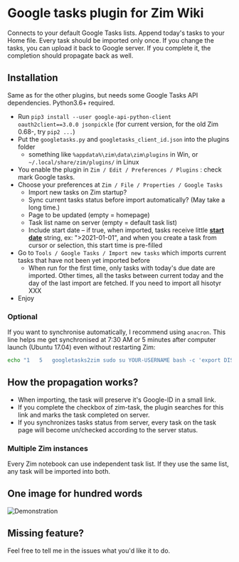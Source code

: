 # Google tasks plugin for Zim Wiki
Connects to your default Google Tasks lists. Append today's tasks to your Home file. Every task should be imported only once. If you change the tasks, you can upload it back to Google server. If you complete it, the completion should propagate back as well.

## Installation
Same as for the other plugins, but needs some Google Tasks API dependencies. Python3.6+ required.
* Run `pip3 install --user google-api-python-client oauth2client==3.0.0 jsonpickle` (for current version, for the old Zim 0.68-, try `pip2 ...`)
* Put the `googletasks.py` and `googletasks_client_id.json` into the plugins folder
  * something like `%appdata%\zim\data\zim\plugins` in Win, or `~/.local/share/zim/plugins/` in Linux
* You enable the plugin in `Zim / Edit / Preferences / Plugins` : check mark Google tasks.
* Choose your preferences at `Zim / File / Properties / Google Tasks`
    * Import new tasks on Zim startup?
    * Sync current tasks status before import automatically? (May take a long time.)
    * Page to be updated (empty = homepage)
    * Task list name on server (empty = default task list)
    * Include start date – if true, when imported, tasks receive little **[start date](https://www.zim-wiki.org/manual/Plugins/Task_List.html)** string, ex: ">2021-01-01", and when you create a task from cursor or selection, this start time is pre-filled 
* Go to `Tools / Google Tasks / Import new tasks` which imports current tasks that have not been yet imported before
    * When run for the first time, only tasks with today's due date are imported. Other times, all the tasks between current today and the day of the last import are fetched. If you need to import all hisotyr XXX
* Enjoy

### Optional
If you want to synchronise automatically, I recommend using `anacron`. This line helps me get synchronised at 7:30 AM or 5 minutes after computer launch (Ubuntu 17.04) even without restarting Zim:
```bash
echo "1   5   googletasks2zim sudo su YOUR-USERNAME bash -c 'export DISPLAY=:0 && zim --plugin googletasks'" | sudo tee -a /etc/anacrontab
```

## How the propagation works?
 * When importing, the task will preserve it's Google-ID in a small link.
 * If you complete the checkbox of zim-task, the plugin searches for this link and marks the task completed on server.
 * If you synchronizes tasks status from server, every task on the task page will become un/checked according to the server status.

### Multiple Zim instances
Every Zim notebook can use independent task list. If they use the same list, any task will be imported into both.
      
## One image for hundred words
![Demonstration](example.png?raw=true)

## Missing feature?
Feel free to tell me in the issues what you'd like it to do.
